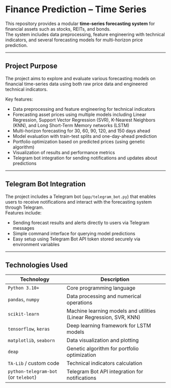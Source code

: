 # Finance Prediction – Time Series

This repository provides a modular **time-series forecasting system** for financial assets such as stocks, REITs, and bonds.  
The system includes data preprocessing, feature engineering with technical indicators, and several forecasting models for multi-horizon price prediction.

---

## Project Purpose

The project aims to explore and evaluate various forecasting models on financial time-series data using both raw price data and engineered technical indicators.

Key features:

- Data preprocessing and feature engineering for technical indicators  
- Forecasting asset prices using multiple models including Linear Regression, Support Vector Regression (SVR), K-Nearest Neighbors (KNN), and Long Short-Term Memory networks (LSTM)  
- Multi-horizon forecasting for 30, 60, 90, 120, and 150 days ahead  
- Model evaluation with train-test splits and one-day-ahead prediction  
- Portfolio optimization based on predicted prices (using genetic algorithm)  
- Visualization of results and performance metrics  
- Telegram bot integration for sending notifications and updates about predictions  

---

## Telegram Bot Integration

The project includes a Telegram bot (`app/telegram_bot.py`) that enables users to receive notifications and interact with the forecasting system through Telegram.  
Features include:

- Sending forecast results and alerts directly to users via Telegram messages  
- Simple command interface for querying model predictions  
- Easy setup using Telegram Bot API token stored securely via environment variables  

---

## Technologies Used

| Technology          | Description |
|---------------------|-------------|
| `Python 3.10+`       | Core programming language |
| `pandas`, `numpy`    | Data processing and numerical operations |
| `scikit-learn`       | Machine learning models and utilities (Linear Regression, SVR, KNN) |
| `tensorflow`, `keras`| Deep learning framework for LSTM models |
| `matplotlib`, `seaborn` | Data visualization and plotting |
| `deap`               | Genetic algorithm for portfolio optimization |
| `TA-Lib` / custom code | Technical indicators calculation |
| `python-telegram-bot` (or `telebot`) | Telegram Bot API integration for notifications |
